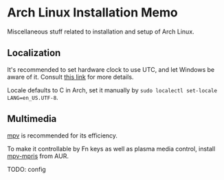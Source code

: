 Arch Linux Installation Memo
===============


Miscellaneous stuff related to installation and setup of Arch Linux.


Localization
---------
It's recommended to set hardware clock to use UTC, and let Windows be aware of it. Consult [this link](https://wiki.archlinux.org/index.php/Time) for more details.

Locale defaults to C in Arch, set it manually by `sudo localectl set-locale LANG=en_US.UTF-8`.


Multimedia
---------
[mpv](https://mpv.io) is recommended for its efficiency.

To make it controllable by Fn keys as well as plasma media control, install [mpv-mpris](https://aur.archlinux.org/packages/mpv-mpris) from AUR.

TODO: config
